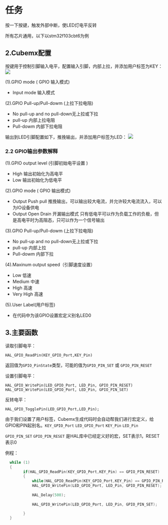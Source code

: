 # 任务

按一下按键，触发外部中断，使LED灯电平反转

所有芯片通用，以下以stm32f103cbt6为例

## 2.Cubemx配置

按键用于控制引脚输入电平，配置输入引脚，内部上拉，并添加用户标签为KEY：
<image src="输入引脚.png">

(1).GPIO mode ( GPIO 输入模式)

* Input mode 输入模式

(2).GPIO Pull-up/Pull-dowm (上拉下拉电阻)

* No pull-up and no pull-down无上拉或下拉
* pull-up 内部上拉电阻
* Pull-dowm 内部下拉电阻

输出到LED引脚配置如下，推挽输出，并添加用户标签为LED：
<image src="输出引脚.png">

### 2.2 GPIO输出参数解释

(1).GPIO output level (引脚初始电平设置 )

* High 输出初始化为高电平
* Low 输出初始化为低电平

(2).GPIO mode ( GPIO 输出模式)
* Output Push pull 推挽输出，可以输出较大电流，并允许较大电流流入，可以为IO设备供电
* Output Open Drain 开漏输出模式 只有低电平可以作为负载工作的负极，但是高电平时为高阻态，只可以作为一个信号输出

(3).GPIO Pull-up/Pull-dowm (上拉下拉电阻)

* No pull-up and no pull-down无上拉或下拉
* pull-up 内部上拉
* Pull-dowm 内部下拉

(4).Maxinum output speed（引脚速度设置）

* Low 低速
* Medium 中速
* High 高速
* Very High 高速

(5).User Label(用户标签)

* 在代码中为该GPIO设置宏定义别名LED0


## 3.主要函数


读取引脚电平：

    HAL_GPIO_ReadPin(KEY_GPIO_Port,KEY_Pin)

返回值为`GPIO_PinState`类型，可能的值为`GPIO_PIN_SET` 或 `GPIO_PIN_RESET`

设置引脚电平：

    HAL_GPIO_WritePin(LED_GPIO_Port, LED_Pin, GPIO_PIN_RESET)
    HAL_GPIO_WritePin(LED_GPIO_Port, LED_Pin, GPIO_PIN_SET)

反转电平：

	HAL_GPIO_TogglePin(LED_GPIO_Port,LED_Pin);

由于我们设置了用户标签，Cubemx生成代码时会自动帮我们进行宏定义，给GPIO和PIN起别名。`KEY_GPIO_Port` `LED_GPIO_Port` `KEY_Pin` `LED_Pin`


`GPIO_PIN_SET` `GPIO_PIN_RESET` 是HAL库中已经定义好的宏，SET表示1，RESET表示0

例程：

```c++
  while (1)
  {
		if(HAL_GPIO_ReadPin(KEY_GPIO_Port,KEY_Pin) == GPIO_PIN_RESET)
		{
			while(HAL_GPIO_ReadPin(KEY_GPIO_Port,KEY_Pin) == GPIO_PIN_RESET);
			HAL_GPIO_WritePin(LED_GPIO_Port, LED_Pin, GPIO_PIN_RESET);
			
			HAL_Delay(500);
			
			HAL_GPIO_WritePin(LED_GPIO_Port, LED_Pin, GPIO_PIN_SET);

		}
  }

```